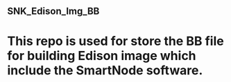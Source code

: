 ## SNK_Edison_Img_BB

# This repo is used for store the BB file for building Edison image which include the SmartNode software.
